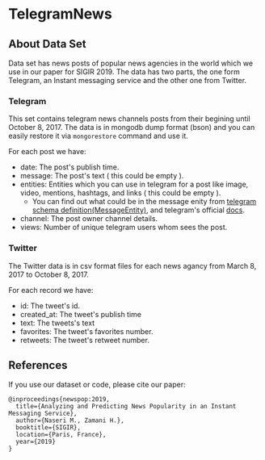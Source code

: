 # TelegramNews

## About Data Set ##
Data set has news posts of popular news agencies in the world which we use in our paper <link> for SIGIR 2019. The data has two parts, the one form Telegram, an Instant messaging service and the other one from Twitter.

### Telegram ###
This set contains telegram news channels posts from their begining until October 8, 2017. 
The data is in mongodb dump format (bson) and you can easily restore it via `mongorestore` command and use it.

For each post we have:
* date: The post's publish time.
* message: The post's text ( this could be empty ).
* entities: Entities which you can use in telegram for a post like image, video, mentions, hashtags, and links ( this could be empty ).
  * You can find out what could be in the message enity from [telegram schema definition(MessageEntity)](https://tjhorner.com/tl-schema/type/MessageEntity), and telegram's official [docs](https://core.telegram.org/schema).
* channel: The post owner channel details.
* views: Number of unique telegram users whom sees the post.

### Twitter ###

The Twitter data is in csv format files for each news agancy from March 8, 2017 to October 8, 2017.

For each record we have:
* id: The tweet's id.
* created_at: The tweet's publish time
* text: The tweets's text
* favorites: The tweet's favorites number. 
* retweets: The tweet's retweet number.

## References
If you use our dataset or code, please cite our paper:

``` 
@inproceedings{newspop:2019,
  title={Analyzing and Predicting News Popularity in an Instant Messaging Service},
  author={Naseri M., Zamani H.},
  booktitle={SIGIR},
  location={Paris, France},
  year={2019}
}
```
